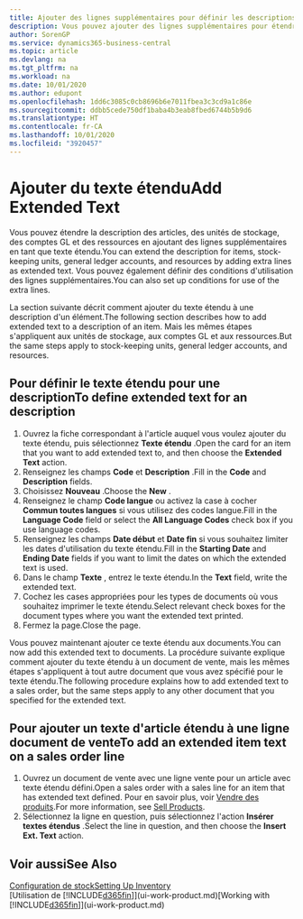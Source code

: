 ```yaml
---
title: Ajouter des lignes supplémentaires pour définir les descriptions étendues
description: Vous pouvez ajouter des lignes supplémentaires pour étendre le texte standard qui décrit un article, un compte du grand livre et d'autres données.
author: SorenGP
ms.service: dynamics365-business-central
ms.topic: article
ms.devlang: na
ms.tgt_pltfrm: na
ms.workload: na
ms.date: 10/01/2020
ms.author: edupont
ms.openlocfilehash: 1dd6c3085c0cb8696b6e7011fbea3c3cd9a1c86e
ms.sourcegitcommit: ddbb5cede750df1baba4b3eab8fbed6744b5b9d6
ms.translationtype: HT
ms.contentlocale: fr-CA
ms.lasthandoff: 10/01/2020
ms.locfileid: "3920457"
---
```

# <a name="add-extended-text"></a><span data-ttu-id="d4ae6-103">Ajouter du texte étendu</span><span class="sxs-lookup"><span data-stu-id="d4ae6-103">Add Extended Text</span></span>

<span data-ttu-id="d4ae6-104">Vous pouvez étendre la description des articles, des unités de stockage, des comptes GL et des ressources en ajoutant des lignes supplémentaires en tant que texte étendu.</span><span class="sxs-lookup"><span data-stu-id="d4ae6-104">You can extend the description for items, stock-keeping units, general ledger accounts, and resources by adding extra lines as extended text.</span></span> <span data-ttu-id="d4ae6-105">Vous pouvez également définir des conditions d'utilisation des lignes supplémentaires.</span><span class="sxs-lookup"><span data-stu-id="d4ae6-105">You can also set up conditions for use of the extra lines.</span></span>  

<span data-ttu-id="d4ae6-106">La section suivante décrit comment ajouter du texte étendu à une description d'un élément.</span><span class="sxs-lookup"><span data-stu-id="d4ae6-106">The following section describes how to add extended text to a description of an item.</span></span> <span data-ttu-id="d4ae6-107">Mais les mêmes étapes s'appliquent aux unités de stockage, aux comptes GL et aux ressources.</span><span class="sxs-lookup"><span data-stu-id="d4ae6-107">But the same steps apply to stock-keeping units, general ledger accounts, and resources.</span></span>  

## <a name="to-define-extended-text-for-an-description"></a><span data-ttu-id="d4ae6-108">Pour définir le texte étendu pour une description</span><span class="sxs-lookup"><span data-stu-id="d4ae6-108">To define extended text for an description</span></span>

1. <span data-ttu-id="d4ae6-109">Ouvrez la fiche correspondant à l'article auquel vous voulez ajouter du texte étendu, puis sélectionnez **Texte étendu** .</span><span class="sxs-lookup"><span data-stu-id="d4ae6-109">Open the card for an item that you want to add extended text to, and then choose the **Extended Text** action.</span></span>
2. <span data-ttu-id="d4ae6-110">Renseignez les champs **Code** et **Description** .</span><span class="sxs-lookup"><span data-stu-id="d4ae6-110">Fill in the **Code** and **Description** fields.</span></span>
3. <span data-ttu-id="d4ae6-111">Choisissez **Nouveau** .</span><span class="sxs-lookup"><span data-stu-id="d4ae6-111">Choose the **New** .</span></span>
4. <span data-ttu-id="d4ae6-112">Renseignez le champ **Code langue** ou activez la case à cocher **Commun toutes langues** si vous utilisez des codes langue.</span><span class="sxs-lookup"><span data-stu-id="d4ae6-112">Fill in the **Language Code** field or select the **All Language Codes** check box if you use language codes.</span></span>
5. <span data-ttu-id="d4ae6-113">Renseignez les champs **Date début** et **Date fin** si vous souhaitez limiter les dates d'utilisation du texte étendu.</span><span class="sxs-lookup"><span data-stu-id="d4ae6-113">Fill in the **Starting Date** and **Ending Date** fields if you want to limit the dates on which the extended text is used.</span></span>
6. <span data-ttu-id="d4ae6-114">Dans le champ **Texte** , entrez le texte étendu.</span><span class="sxs-lookup"><span data-stu-id="d4ae6-114">In the **Text** field, write the extended text.</span></span>
7. <span data-ttu-id="d4ae6-115">Cochez les cases appropriées pour les types de documents où vous souhaitez imprimer le texte étendu.</span><span class="sxs-lookup"><span data-stu-id="d4ae6-115">Select relevant check boxes for the document types where you want the extended text printed.</span></span>
8. <span data-ttu-id="d4ae6-116">Fermez la page.</span><span class="sxs-lookup"><span data-stu-id="d4ae6-116">Close the page.</span></span>

<span data-ttu-id="d4ae6-117">Vous pouvez maintenant ajouter ce texte étendu aux documents.</span><span class="sxs-lookup"><span data-stu-id="d4ae6-117">You can now add this extended text to documents.</span></span> <span data-ttu-id="d4ae6-118">La procédure suivante explique comment ajouter du texte étendu à un document de vente, mais les mêmes étapes s'appliquent à tout autre document que vous avez spécifié pour le texte étendu.</span><span class="sxs-lookup"><span data-stu-id="d4ae6-118">The following procedure explains how to add extended text to a sales order, but the same steps apply to any other document that you specified for the extended text.</span></span>  

## <a name="to-add-an-extended-item-text-on-a-sales-order-line"></a><span data-ttu-id="d4ae6-119">Pour ajouter un texte d'article étendu à une ligne document de vente</span><span class="sxs-lookup"><span data-stu-id="d4ae6-119">To add an extended item text on a sales order line</span></span>

1. <span data-ttu-id="d4ae6-120">Ouvrez un document de vente avec une ligne vente pour un article avec texte étendu défini.</span><span class="sxs-lookup"><span data-stu-id="d4ae6-120">Open a sales order with a sales line for an item that has extended text defined.</span></span> <span data-ttu-id="d4ae6-121">Pour en savoir plus, voir [Vendre des produits](sales-how-sell-products.md).</span><span class="sxs-lookup"><span data-stu-id="d4ae6-121">For more information, see [Sell Products](sales-how-sell-products.md).</span></span>
2. <span data-ttu-id="d4ae6-122">Sélectionnez la ligne en question, puis sélectionnez l'action **Insérer textes étendus** .</span><span class="sxs-lookup"><span data-stu-id="d4ae6-122">Select the line in question, and then choose the **Insert Ext. Text** action.</span></span>

## <a name="see-also"></a><span data-ttu-id="d4ae6-123">Voir aussi</span><span class="sxs-lookup"><span data-stu-id="d4ae6-123">See Also</span></span>

[<span data-ttu-id="d4ae6-124">Configuration de stock</span><span class="sxs-lookup"><span data-stu-id="d4ae6-124">Setting Up Inventory</span></span>](inventory-setup-inventory.md)  
<span data-ttu-id="d4ae6-125">[Utilisation de [!INCLUDE[d365fin](includes/d365fin_md.md)]](ui-work-product.md)</span><span class="sxs-lookup"><span data-stu-id="d4ae6-125">[Working with [!INCLUDE[d365fin](includes/d365fin_md.md)]](ui-work-product.md)</span></span>
